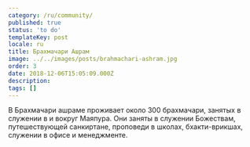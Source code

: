 ```yaml
---
category: /ru/community/
published: true
status: 'to do'
templateKey: post
locale: ru
title: Брахмачари Ашрам
image: ../../images/posts/brahmachari-ashram.jpg
order: 3
date: 2018-12-06T15:05:09.000Z
description:
tags: []
---
```


В Брахмачари ашраме проживает около 300 брахмачари, занятых в служении в и вокруг Маяпура. Они заняты в служении Божествам, путешествующей санкиртане,
проповеди в школах, бхакти-врикшах, служении в офисе и менеджменте.

<tbd locale="ru" url="mailto:haribol@mayapur.live"></tbd>

